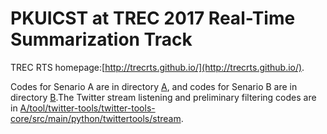 # PKUICST at TREC 2017 Real-Time Summarization Track

TREC RTS homepage:[http://trecrts.github.io/](http://trecrts.github.io/).

Codes for Senario A are in directory [A](A), and codes for Senario B are in directory [B](B).The Twitter stream listening and preliminary filtering codes are in [A/tool/twitter-tools/twitter-tools-core/src/main/python/twittertools/stream](A/tool/twitter-tools/twitter-tools-core/src/main/python/twittertools/stream).